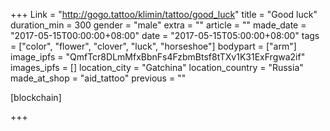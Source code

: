 +++
Link = "http://gogo.tattoo/klimin/tattoo/good_luck"
title = "Good luck"
duration_min = 300
gender = "male"
extra = ""
article = ""
made_date = "2017-05-15T00:00:00+08:00"
date = "2017-05-15T05:00:00+08:00"
tags = ["color", "flower", "clover", "luck", "horseshoe"]
bodypart = ["arm"]
image_ipfs = "QmfTcr8DLmMfxBbnFs4FzbmBtsf8tTXv1K31ExFrgwa2if"
images_ipfs = []
location_city = "Gatchina"
location_country = "Russia"
made_at_shop = "aid_tattoo"
previous = ""

[blockchain]

+++
